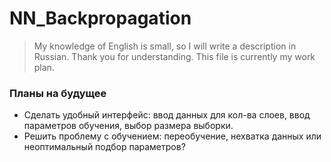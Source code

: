 # NN_Backpropagation
> My knowledge of English is small, so I will write
> a description in Russian. Thank you for understanding.
> This file is currently my work plan.
### Планы на будущее
- Сделать удобный интерфейс: ввод данных для кол-ва слоев, ввод параметров обучения, выбор размера выборки.
- Решить проблему с обучением: переобучение, нехватка данных или неоптимальный подбор параметров?